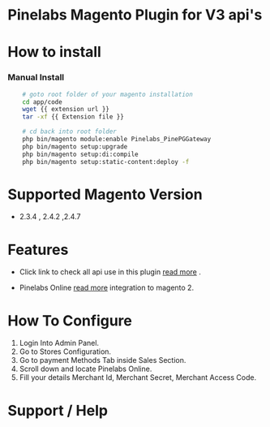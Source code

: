 # Pinelabs Magento Plugin for V3 api's

# How to install

 ### Manual Install

```sh
    # goto root folder of your magento installation
    cd app/code
    wget {{ extension url }}
    tar -xf {{ Extension file }}

    # cd back into root folder
    php bin/magento module:enable Pinelabs_PinePGGateway
    php bin/magento setup:upgrade
    php bin/magento setup:di:compile
    php bin/magento setup:static-content:deploy -f
```

# Supported Magento Version

 - 2.3.4 , 2.4.2 ,2.4.7

# Features

- Click link to check all api use in this plugin  [read more](https://developer.pinelabsonline.com/reference/orders-create) .

 - Pinelabs Online [read more](https://developer.pinelabsonline.com/reference/orders-create) integration to magento 2.
 
# How To Configure

 1. Login Into Admin Panel.
 2. Go to Stores Configuration.
 3. Go to payment Methods Tab inside Sales Section.
 4. Scroll down and locate Pinelabs Online.
 5. Fill your details Merchant Id, Merchant Secret, Merchant Access Code.

# Support / Help
